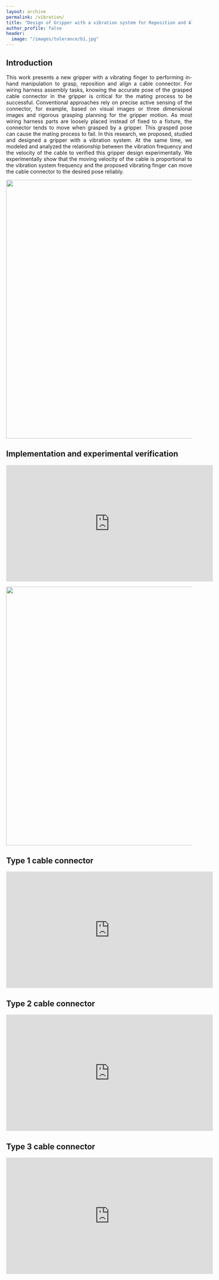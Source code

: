 ```yaml
---
layout: archive
permalink: /vibration/
title: "Design of Gripper with a vibration system for Reposition and Alignment of cable"
author_profile: false
header:
  image: "/images/tolerance/b1.jpg"
---
```


## Introduction

 <P ALIGN="justify">This work presents a new gripper with a vibrating finger to performing in-hand manipulation to grasp, reposition and align a cable connector. For wiring harness assembly tasks, knowing the accurate pose of the grasped cable connector in the gripper is critical for the mating process to be successful. Conventional approaches rely on precise active sensing of the connector, for example, based on visual images or three dimensional images and rigorous grasping planning for the gripper motion. As most wiring harness parts are loosely placed instead of fixed to a fixture, the connector tends to move when grasped by a gripper. This grasped pose can cause the mating process to fail. In this research, we proposed, studied and designed a gripper with a vibration system. At the same time, we modeled and analyzed the relationship between the vibration frequency and the velocity of the cable to verified this gripper design experimentally. We experimentally show that the moving velocity of the cable is proportional to the vibration system frequency and the proposed vibrating finger can move the cable connector to the desired pose reliably.  </P>

<P ALIGN="center"><img src="{{ site.url }}{{ site.baseurl }}/images/vibration/F1.jpg" width="700"></P>

## Implementation and experimental verification

<iframe width="560" height="315" src="https://www.youtube.com/embed/V-Hea1yU2Ko" frameborder="0" allow="accelerometer; autoplay; encrypted-media; gyroscope; picture-in-picture" allowfullscreen></iframe>

<P ALIGN="center"><img src="{{ site.url }}{{ site.baseurl }}/images/vibration/conectors.jpg" width="700"></P>

## Type 1 cable connector
<iframe width="560" height="315" src="https://www.youtube.com/embed/6JdgaQzaCP0" frameborder="0" allow="accelerometer; autoplay; encrypted-media; gyroscope; picture-in-picture" allowfullscreen></iframe>

## Type 2 cable connector
<iframe width="560" height="315" src="https://www.youtube.com/embed/mq9-K1Rfub4" frameborder="0" allow="accelerometer; autoplay; encrypted-media; gyroscope; picture-in-picture" allowfullscreen></iframe>

## Type 3 cable connector
<iframe width="560" height="315" src="https://www.youtube.com/embed/2y-6WHcR9g0" frameborder="0" allow="accelerometer; autoplay; encrypted-media; gyroscope; picture-in-picture" allowfullscreen></iframe>

